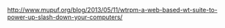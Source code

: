 http://www.mupuf.org/blog/2013/05/11/wtrpm-a-web-based-wt-suite-to-power-up-slash-down-your-computers/
